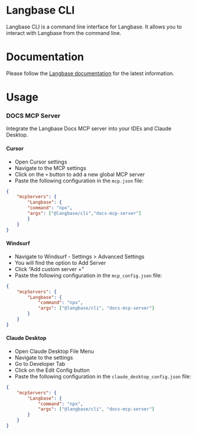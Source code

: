 # Langbase CLI

Langbase CLI is a command line interface for Langbase. It allows you to interact with Langbase from the command line.

# Documentation

Please follow the [Langbase documentation](https://langbase.com/docs) for the latest information.

# Usage

### DOCS MCP Server

Integrate the Langbase Docs MCP server into your IDEs and Claude Desktop.

#### Cursor
- Open Cursor settings
- Navigate to the MCP settings
- Click on the `+` button to add a new global MCP server
- Paste the following configuration in the `mcp.json` file:
```json
{
    "mcpServers": {
        "Langbase": {
        "command": "npx",
        "args": ["@langbase/cli","docs-mcp-server"]
        }
    }
}
```

#### Windsurf
- Navigate to Windsurf - Settings > Advanced Settings
- You will find the option to Add Server
- Click “Add custom server +”
- Paste the following configuration in the `mcp_config.json` file:
```json
{
    "mcpServers": {
        "Langbase": {
            "command": "npx",
            "args": ["@langbase/cli", "docs-mcp-server"]
        }
    }
}
```

#### Claude Desktop
- Open Claude Desktop File Menu
- Navigate to the settings
- Go to Developer Tab
- Click on the Edit Config button
- Paste the following configuration in the `claude_desktop_config.json` file:
```json
{
    "mcpServers": {
        "Langbase": {
            "command": "npx",
            "args": ["@langbase/cli", "docs-mcp-server"]
        }
    }
}
```
